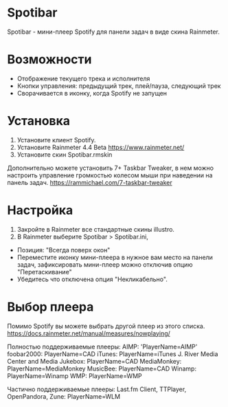 # Spotibar

Spotibar - мини-плеер Spotify для панели задач в виде скина Rainmeter.

# Возможности

- Отображение текущего трека и исполнителя
- Кнопки управления: предыдущий трек, плей/пауза, следующий трек
- Сворачивается в иконку, когда Spotify не запущен

# Установка

1. Установите клиент Spotify.
2. Установите Rainmeter 4.4 Beta https://www.rainmeter.net/
3. Установите скин Spotibar.rmskin

Дополнительно можете установить 7+ Taskbar Tweaker, в нем можно настроить управление громкостью колесом мыши при наведении на панель задач.  https://rammichael.com/7-taskbar-tweaker

# Настройка

1. Закройте в Rainmeter все стандартные скины illustro.
2. В Rainmeter выберите Spotibar > Spotibar.ini, 
- Позиция: "Всегда поверх окон"
- Переместите иконку мини-плеера в нужное вам место на панели задач, зафиксировать мини-плеер можно отключив опцию "Перетаскивание"
- Убедитесь что отключена опция "Некликабельно".

# Выбор плеера

Помимо Spotify вы можете выбрать другой плеер из этого списка. https://docs.rainmeter.net/manual/measures/nowplaying/

Полностью поддерживаемые плееры:
AIMP: 'PlayerName=AIMP'
foobar2000: PlayerName=CAD
iTunes: PlayerName=iTunes
J. River Media Center and Media Jukebox: PlayerName=CAD
MediaMonkey: PlayerName=MediaMonkey
MusicBee: PlayerName=CAD
Winamp: PlayerName=Winamp
WMP: PlayerName=WMP

Частично поддерживаемые плееры:
Last.fm Client, TTPlayer, OpenPandora, Zune: PlayerName=WLM
